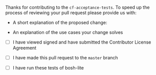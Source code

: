 Thanks for contributing to the `cf-acceptance-tests`. To speed up the process of reviewing your pull request please provide us with:

* A short explanation of the proposed change:

* An explanation of the use cases your change solves

* [ ] I have viewed signed and have submitted the Contributor License Agreement

* [ ] I have made this pull request to the `master` branch

* [ ] I have run these tests of bosh-lite 
